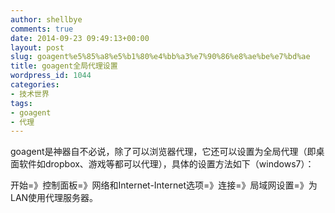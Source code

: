```yaml
---
author: shellbye
comments: true
date: 2014-09-23 09:49:13+00:00
layout: post
slug: goagent%e5%85%a8%e5%b1%80%e4%bb%a3%e7%90%86%e8%ae%be%e7%bd%ae
title: goagent全局代理设置
wordpress_id: 1044
categories:
- 技术世界
tags:
- goagent
- 代理
---
```


goagent是神器自不必说，除了可以浏览器代理，它还可以设置为全局代理（即桌面软件如dropbox、游戏等都可以代理），具体的设置方法如下（windows7）：

开始=》控制面板=》网络和Internet-Internet选项=》连接=》局域网设置=》为LAN使用代理服务器。
